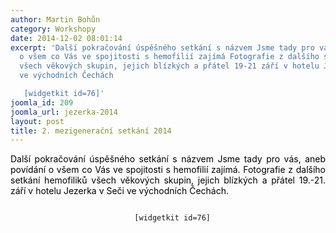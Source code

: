 ```yaml
---
author: Martin Bohůn
category: Workshopy
date: 2014-12-02 08:01:14
excerpt: 'Další pokračování úspěšného setkání s názvem Jsme tady pro vás, aneb povídání
  o všem co Vás ve spojitosti s hemofilií zajímá Fotografie z dalšího setkání hemofiliků
  všech věkových skupin, jejich blízkých a přátel 19-21 září v hotelu Jezerka v Seči
  ve východních Čechách

   [widgetkit id=76]'
joomla_id: 209
joomla_url: jezerka-2014
layout: post
title: 2. mezigenerační setkání 2014
---
```


<p style="text-align: justify;">
 <span style="color: #000000;">
  Další pokračování úspěšného setkání s názvem Jsme tady pro vás, aneb povídání o všem co Vás ve spojitosti s hemofilií zajímá. Fotografie z dalšího setkání hemofiliků všech věkových skupin, jejich blízkých a přátel 19.-21. září v hotelu Jezerka v Seči ve východních Čechách.
 </span>
</p>
<p style="text-align: center;">
 <code>
  [widgetkit id=76]
 </code>
</p>